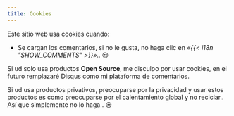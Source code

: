 ```yaml
---
title: Cookies
---
```


Este sitio web usa cookies cuando:

* Se cargan los comentarios, si no le gusta, no haga clic en *«{{< i18n
  "SHOW_COMMENTS" >}}»*.. 😒

Si ud solo usa productos **Open Source**, me disculpo por usar cookies, en el
futuro remplazaré Disqus como mi plataforma de comentarios.

Si ud usa productos privativos, preocuparse por la privacidad y usar estos
productos es como preocuparse por el calentamiento global y no reciclar.. Así
que simplemente no lo haga.. 😒
